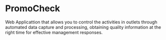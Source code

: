 PromoCheck
==========

Web Applicattion that allows you to control the activities in outlets through automated data capture and processing, obtaining quality information at the right time for effective management responses.